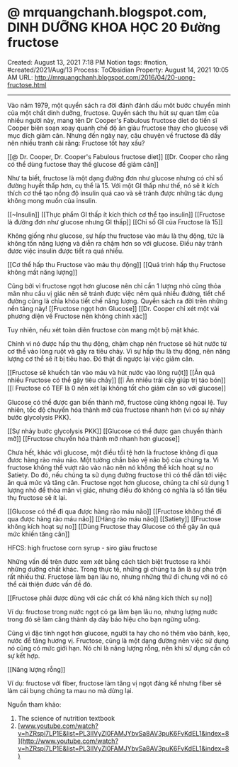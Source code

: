 # @ mrquangchanh.blogspot.com, DINH DƯỠNG KHOA HỌC 20 Đường fructose

Created: August 13, 2021 7:18 PM
Notion tags: #notion, #created/2021/Aug/13
Process: ToObsidian
Property: August 14, 2021 10:05 AM
URL: http://mrquangchanh.blogspot.com/2016/04/20-uong-fructose.html

---

Vào năm 1979, một quyển sách ra đời đánh đánh dấu môt bước chuyển mình của một chất dinh dưỡng, fructose. Quyển sách thu hút sự quan tâm của nhiều người này, mang tên Dr Cooper's Fabulous fructose diet do tiến sĩ Cooper biên soạn xoay quanh chế độ ăn giàu fructose thay cho glucose với mục đích giảm cân. Nhưng đến ngày nay, câu chuyện về fructose đã dấy nên nhiều tranh cãi rằng: Fructose tốt hay xấu?

[[@ Dr. Cooper, Dr. Cooper's Fabulous fructose diet]]
[[Dr. Cooper cho rằng có thể dùng fuctose thay thế glucose để giảm cân]]

Như ta biết, fructose là một dạng đường đơn như glucose nhưng có chỉ số đường huyết thấp hơn, cụ thể là 15. Với một GI thấp như thế, nó sẽ ít kích thích cơ thể tạo nồng độ insulin quá cao và sẽ tránh được những tác dụng không mong muốn của insulin.

[[~Insulin]]
[[Thực phẩm GI thấp ít kích thích cơ thể tạo insulin]]
[[Fructose là đường đơn như glucose nhưng GI thấp]]
[[Chỉ số GI của Fructose là 15]]

 Không giống như glucose, sự hấp thu fructose vào máu là thụ động, tức là không tốn năng lượng và diễn ra chậm hơn so với glucose. Điều này tránh đươc việc insulin được tiết ra quá nhiều.
 
 [[Cơ thể hấp thu Fructose vào máu thụ động]]
 [[Quá trình hấp thụ Fructose không mất năng lượng]]
 
 Cũng bởi vì fructose ngọt hơn glucose nên chỉ cần 1 lượng nhỏ cũng thỏa mãn nhu cầu vị giác nên sẽ tránh được việc nêm quá nhiều đường, tiết chế đường cũng là chìa khóa tiết chế năng lượng.
 Quyển sách ra đời trên những nền tảng này!
[[Fructose ngọt hơn Glucose]]
[[Dr. Cooper chỉ xét một vài phương diện về Fructose nên không chính xác]]

Tuy nhiên, nếu xét toàn diên fructose còn mang một bộ mặt khác.

Chính vì nó được hấp thu thụ động, chậm chạp nên fructose sẽ hút nước từ cơ thể vào lòng ruột và gây ra tiêu chảy. Vì sự hấp thu là thụ động, nên năng lượng cơ thể sẽ ít bị tiêu hao. Đó thật đi ngược lại việc giảm cân.

[[Fructose sẽ khuếch tán vào máu và hút nước vào lòng ruột]]
[[Ăn quá nhiều Fructose có thể gây tiêu chảy]]
[[❕ Ăn nhiều trái cây giúp trị táo bón]]
[[❕ Fructose có TEF là 0 nên xét lại không tốt cho giảm cân so với glucose]]

Glucose có thể được gan biến thành mỡ, fructose cũng không ngoại lệ. Tuy nhiên, tốc độ chuyển hóa thành mỡ của fructose nhanh hơn (vì có sự nhảy bước glycolysis PKK).

[[Sự nhảy bước glycolysis PKK]]
[[Glucose có thể được gan chuyển thành mỡ]]
[[Fructose chuyển hóa thành mỡ nhanh hơn glucose]]

Chưa hết, khác với glucose, một điều tồi tệ hơn là fructose không đi qua đươc hàng rào máu não. Một tường chắn bảo vệ não bộ của chúng ta. Vì fructose không thể vượt rào vào não nên nó không thể kích hoạt sự no Satiety. Do đó, nếu chúng ta sử dụng đường fructose thì có thể dẫn tới việc ăn quá mức và tăng cân. Fructose ngọt hơn glucose, chúng ta chỉ sử dụng 1 lượng nhỏ để thỏa mãn vị giác, nhưng điều đó không có nghĩa là số lần tiêu thụ fructose sẽ ít lại.

[[Glucose có thể đi qua được hàng rào máu não]]
[[Fructose không thể đi qua được hàng rào máu não]]
[[Hàng rào máu não]]
[[Satiety]]
[[Fructose không kích hoạt sự no]]
[[Dùng Fructose thay Glucose có thể gây ăn quá mức khiến tăng cân]]

HFCS: high fructose corn syrup - siro giàu fructose


Những vấn đề trên đươc xem xét bằng cách tách biệt fructose ra khỏi những dưỡng chất khác. Trong thực tế, những gì chúng ta ăn là sự pha trộn rất nhiều thứ. Fructose làm bạn lâu no, nhưng những thứ đi chung với nó có thể cải thiện đươc vấn đề đó.

[[Fructose phải được dùng với các chất có khả năng kích thích sự no]]

Ví dụ: fructose trong nước ngọt có ga làm bạn lâu no, nhưng lượng nước trong đó sẽ làm căng thành dạ dày báo hiệu cho bạn ngừng uống.

Cũng vì đặc tính ngọt hơn glucose, người ta hay cho nó thêm vào bánh, kẹo, nước để tăng hương vị.
 Fructose, cũng là một dạng đường nên việc sử dụng nó cũng có mức giới hạn. Nó chỉ là năng lượng rỗng, nên khi sử dụng cần có sự kết hợp.
 
[[Năng lượng rỗng]]

Ví dụ: fructose với fiber, fructose làm tăng vị ngọt đáng kể nhưng fiber sẽ làm cái bụng chúng ta mau no mà dừng lại.

Nguồn tham khảo:
 1. The science of nutrition textbook
 2. [www.youtube.com/watch?v=hZRspi7LP1E&list=PL3IIVyZl0FAMJYbvSa8AV3puK6FvKdEL1&index=8](http://www.youtube.com/watch?v=hZRspi7LP1E&list=PL3IIVyZl0FAMJYbvSa8AV3puK6FvKdEL1&index=8)
